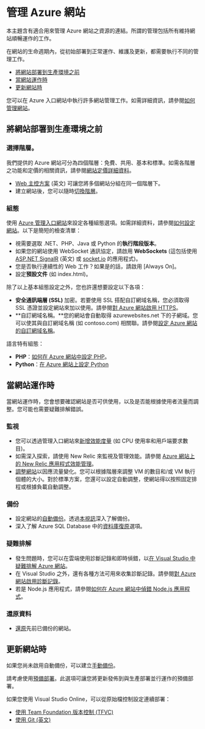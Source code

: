 <properties title="Manage an Azure website" pageTitle="Manage an Azure website" description="Links to resources for managing a Microsoft Azure website." services="web-sites" solutions="web" documentationCenter="" authors="mwasson" videoId="" scriptId="" />

<tags ms.service="web-sites" ms.workload="web" ms.tgt_pltfrm="na" ms.devlang="na" ms.topic="article" ms.date="09/16/2014" ms.author="mwasson"></tags>

# 管理 Azure 網站

本主題含有適合用來管理 Azure 網站之資源的連結。所謂的管理包括所有維持網站順暢運作的工作。

在網站的生命週期內，從初始部署到正常運作、維護及更新，都需要執行不同的管理工作。

-   [將網站部署到生產環境之前][將網站部署到生產環境之前]
-   [當網站運作時][當網站運作時]
-   [更新網站時][更新網站時]

您可以在 Azure 入口網站中執行許多網站管理工作。如需詳細資訊，請參閱[如何管理網站][如何管理網站]。

## 將網站部署到生產環境之前

### 選擇階層。

我們提供的 Azure 網站可分為四個階層：免費、共用、基本和標準。如需各階層之功能和定價的相關資訊，請參閱[網站定價詳細資料][網站定價詳細資料]。

-   [Web 主控方案][Web 主控方案] (英文) 可讓您將多個網站分組在同一個階層下。
-   建立網站後，您可以隨時[切換階層][切換階層]。

### 組態

使用 [Azure 管理入口網站][Azure 管理入口網站]來設定各種組態選項。如需詳細資料，請參閱[如何設定網站][如何設定網站]。以下是簡短的檢查清單：

-   視需要選取 .NET、PHP、Java 或 Python 的**執行階段版本**。
-   如果您的網站使用 WebSocket 通訊協定，請啟用 **WebSockets** (這包括使用 [ASP.NET SignalR][ASP.NET SignalR] (英文) 或 [socket.io][socket.io] 的應用程式)。
-   您是否執行連續性的 Web 工作？如果是的話，請啟用 [Always On]。
-   設定**預設文件** (如 index.html)。

除了以上基本組態設定之外，您也許還想要設定以下各項：

-   **安全通訊端層 (SSL)** 加密。若要使用 SSL 搭配自訂網域名稱，您必須取得 SSL 憑證並設定網站來加以使用。請參閱[對 Azure 網站啟用 HTTPS][對 Azure 網站啟用 HTTPS]。
-   **自訂網域名稱。**您的網站會自動取得 azurewebsites.net 下的子網域。您可以使其與自訂網域名稱 (如 contoso.com) 相關聯。請參閱[設定 Azure 網站的自訂網域名稱][設定 Azure 網站的自訂網域名稱]。

語言特有組態：

-   **PHP**：[如何在 Azure 網站中設定 PHP][如何在 Azure 網站中設定 PHP]。
-   **Python**：[在 Azure 網站上設定 Python][在 Azure 網站上設定 Python]

## 當網站運作時

當網站運作時，您會想要確認網站是否可供使用，以及是否能根據使用者流量而調整。您可能也需要疑難排解錯誤。

### 監視

-   您可以透過管理入口網站來[新增效能度量][新增效能度量] (如 CPU 使用率和用戶端要求數目)。
-   如需深入探索，請使用 New Relic 來監視及管理效能。請參閱 [Azure 網站上的 New Relic 應用程式效能管理][Azure 網站上的 New Relic 應用程式效能管理]。
-   [調整網站][切換階層]以因應流量變化。您可以根據階層來調整 VM 的數目和/或 VM 執行個體的大小。對於標準方案，您還可以設定自動調整，使網站得以按照固定排程或根據負載自動調整。

### 備份

-   設定網站的[自動備份][自動備份]。透過[本視訊][本視訊]深入了解備份。
-   深入了解 Azure SQL Database 中的[資料庫復原][資料庫復原]選項。

### 疑難排解

-   發生問題時，您可以在雲端使用診斷記錄和即時偵錯，以[在 Visual Studio 中疑難排解 Azure 網站][在 Visual Studio 中疑難排解 Azure 網站]。
-   在 Visual Studio 之外，還有各種方法可用來收集診斷記錄。請參閱[對 Azure 網站啟用診斷記錄][對 Azure 網站啟用診斷記錄]。
-   若是 Node.js 應用程式，請參閱[如何在 Azure 網站中偵錯 Node.js 應用程式][如何在 Azure 網站中偵錯 Node.js 應用程式]。

### 還原資料

-   [還原][還原]先前已備份的網站。

## 更新網站時

如果您尚未啟用自動備份，可以建立[手動備份][自動備份]。

請考慮使用[預備部署][預備部署]。此選項可讓您將更新發佈到與生產部署並行運作的預備部署。

如果您使用 Visual Studio Online，可以從原始檔控制設定連續部署：

-   [使用 Team Foundation 版本控制 (TFVC)][使用 Team Foundation 版本控制 (TFVC)]
-   [使用 Git (英文)][使用 Git (英文)]

<!-- Anchors. -->

  [將網站部署到生產環境之前]: #before-you-deploy-your-site-to-production
  [當網站運作時]: #while-your-website-is-running
  [更新網站時]: #when-you-update-your-website
  [如何管理網站]: http://azure.microsoft.com/zh-tw/documentation/articles/web-sites-manage/
  [網站定價詳細資料]: http://azure.microsoft.com/en-us/pricing/details/websites/
  [Web 主控方案]: http://azure.microsoft.com/zh-tw/documentation/articles/azure-web-sites-web-hosting-plans-in-depth-overview
  [切換階層]: http://azure.microsoft.com/zh-tw/documentation/articles/web-sites-scale/
  [Azure 管理入口網站]: https://manage.windowsazure.com/
  [如何設定網站]: http://azure.microsoft.com/zh-tw/documentation/articles/web-sites-configure/
  [ASP.NET SignalR]: http://www.asp.net/signalr
  [socket.io]: http://azure.microsoft.com/zh-tw/documentation/articles/web-sites-nodejs-chat-app-socketio/
  [對 Azure 網站啟用 HTTPS]: http://azure.microsoft.com/zh-tw/documentation/articles/web-sites-configure-ssl-certificate/
  [設定 Azure 網站的自訂網域名稱]: http://azure.microsoft.com/zh-tw/documentation/articles/web-sites-custom-domain-name/
  [如何在 Azure 網站中設定 PHP]: http://azure.microsoft.com/zh-tw/documentation/articles/web-sites-php-configure/
  [在 Azure 網站上設定 Python]: http://azure.microsoft.com/zh-tw/documentation/articles/web-sites-python-configure/
  [新增效能度量]: http://azure.microsoft.com/zh-tw/documentation/articles/web-sites-monitor
  [Azure 網站上的 New Relic 應用程式效能管理]: http://azure.microsoft.com/zh-tw/documentation/articles/store-new-relic-web-sites-dotnet-application-performance-management/
  [自動備份]: http://azure.microsoft.com/zh-tw/documentation/articles/web-sites-backup/
  [本視訊]: http://azure.microsoft.com/zh-tw/documentation/videos/azure-websites-automatic-and-easy-backup/
  [資料庫復原]: http://msdn.microsoft.com/en-us/library/azure/hh852669.aspx
  [在 Visual Studio 中疑難排解 Azure 網站]: http://azure.microsoft.com/zh-tw/documentation/articles/web-sites-dotnet-troubleshoot-visual-studio/#remotedebug
  [對 Azure 網站啟用診斷記錄]: http://azure.microsoft.com/zh-tw/documentation/articles/web-sites-enable-diagnostic-log/
  [如何在 Azure 網站中偵錯 Node.js 應用程式]: http://azure.microsoft.com/zh-tw/documentation/articles/web-sites-nodejs-debug/
  [還原]: http://azure.microsoft.com/zh-tw/documentation/articles/web-sites-restore/
  [預備部署]: http://azure.microsoft.com/zh-tw/documentation/articles/web-sites-staged-publishing/
  [使用 Team Foundation 版本控制 (TFVC)]: http://azure.microsoft.com/zh-tw/documentation/articles/cloud-services-continuous-delivery-use-vso/
  [使用 Git (英文)]: http://azure.microsoft.com/zh-tw/documentation/articles/cloud-services-continuous-delivery-use-vso-git/
